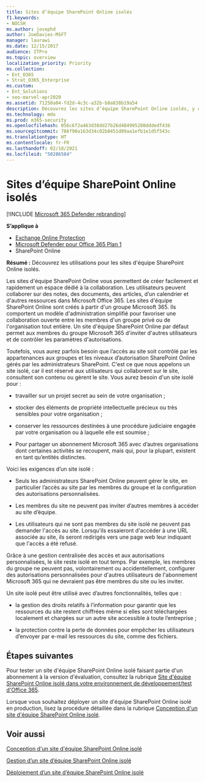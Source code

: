 ```yaml
---
title: Sites d’équipe SharePoint Online isolés
f1.keywords:
- NOCSH
ms.author: josephd
author: JoeDavies-MSFT
manager: laurawi
ms.date: 12/15/2017
audience: ITPro
ms.topic: overview
localization_priority: Priority
ms.collection:
- Ent_O365
- Strat_O365_Enterprise
ms.custom:
- Ent_Solutions
- seo-marvel-apr2020
ms.assetid: 71250a04-fd2d-4c3c-a32b-b8a838b19a54
description: Découvrez les sites d’équipe SharePoint Online isolés, y compris les utilisations, les exigences et les fonctionnalités compatibles.
ms.technology: mdo
ms.prod: m365-security
ms.openlocfilehash: 056c6f2a463d38dd27b26d484995280dddedf436
ms.sourcegitcommit: 786f90a163d34c02b8451d09aa1efb1e1d5f543c
ms.translationtype: HT
ms.contentlocale: fr-FR
ms.lasthandoff: 02/18/2021
ms.locfileid: "50286584"
---
```

# <a name="isolated-sharepoint-online-team-sites"></a>Sites d’équipe SharePoint Online isolés

[!INCLUDE [Microsoft 365 Defender rebranding](../includes/microsoft-defender-for-office.md)]

**S’applique à**
- [Exchange Online Protection](exchange-online-protection-overview.md)
- [Microsoft Defender pour Office 365 Plan 1](office-365-atp.md)
- SharePoint Online 

 **Résumé :** Découvrez les utilisations pour les sites d'équipe SharePoint Online isolés.

Les sites d'équipe SharePoint Online vous permettent de créer facilement et rapidement un espace dédié à la collaboration. Les utilisateurs peuvent collaborer sur des notes, des documents, des articles, d’un calendrier et d'autres ressources dans Microsoft Office 365. Les sites d'équipe SharePoint Online sont créés à partir d'un groupe Microsoft 365. Ils comportent un modèle d'administration simplifié pour favoriser une collaboration ouverte entre les membres d'un groupe privé ou de l'organisation tout entière. Un site d'équipe SharePoint Online par défaut permet aux membres du groupe Microsoft 365 d'inviter d'autres utilisateurs et de contrôler les paramètres d'autorisations.

Toutefois, vous aurez parfois besoin que l’accès au site soit contrôlé par les appartenances aux groupes et les niveaux d’autorisation SharePoint Online gérés par les administrateurs SharePoint. C'est ce que nous appelons un site isolé, car il est réservé aux utilisateurs qui collaborent sur le site, consultent son contenu ou gèrent le site. Vous aurez besoin d'un site isolé pour :

- travailler sur un projet secret au sein de votre organisation ;

- stocker des éléments de propriété intellectuelle précieux ou très sensibles pour votre organisation ;

- conserver les ressources destinées à une procédure judiciaire engagée par votre organisation ou à laquelle elle est soumise ;

- Pour partager un abonnement Microsoft 365 avec d’autres organisations dont certaines activités se recoupent, mais qui, pour la plupart, existent en tant qu’entités distinctes.

Voici les exigences d’un site isolé :

- Seuls les administrateurs SharePoint Online peuvent gérer le site, en particulier l’accès au site par les membres du groupe et la configuration des autorisations personnalisées.

- Les membres du site ne peuvent pas inviter d’autres membres à accéder au site d’équipe.

- Les utilisateurs qui ne sont pas membres du site isolé ne peuvent pas demander l'accès au site. Lorsqu'ils essaieront d'accéder à une URL associée au site, ils seront redirigés vers une page web leur indiquant que l'accès a été refusé.

Grâce à une gestion centralisée des accès et aux autorisations personnalisées, le site reste isolé en tout temps. Par exemple, les membres du groupe ne peuvent pas, volontairement ou accidentellement, configurer des autorisations personnalisées pour d'autres utilisateurs de l'abonnement Microsoft 365 qui ne devraient pas être membres du site ou les inviter.

Un site isolé peut être utilisé avec d’autres fonctionnalités, telles que :

- la gestion des droits relatifs à l’information pour garantir que les ressources du site restent chiffrées même si elles sont téléchargées localement et chargées sur un autre site accessible à toute l’entreprise ;

- la protection contre la perte de données pour empêcher les utilisateurs d’envoyer par e-mail les ressources du site, comme des fichiers.

## <a name="next-steps"></a>Étapes suivantes

Pour tester un site d'équipe SharePoint Online isolé faisant partie d'un abonnement à la version d'évaluation, consultez la rubrique [Site d'équipe SharePoint Online isolé dans votre environnement de développement/test d'Office 365](isolated-sharepoint-online-team-site-dev-test-environment.md).

Lorsque vous souhaitez déployer un site d'équipe SharePoint Online isolé en production, lisez la procédure détaillée dans la rubrique [Conception d'un site d'équipe SharePoint Online isolé](design-an-isolated-sharepoint-online-team-site.md).

## <a name="related-topics"></a>Voir aussi

[Conception d'un site d'équipe SharePoint Online isolé](design-an-isolated-sharepoint-online-team-site.md)

[Gestion d’un site d’équipe SharePoint Online isolé](manage-an-isolated-sharepoint-online-team-site.md)

[Déploiement d’un site d’équipe SharePoint Online isolé](deploy-an-isolated-sharepoint-online-team-site.md)

